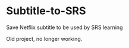 # Subtitle-to-SRS
Save Netflix subtitle to be used by SRS learning

Old project, no longer working.
